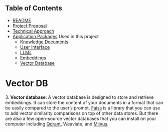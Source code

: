 ## Table of Contents

 - [README](../README.md)
 - [Project Proposal](../project_proposal.md)
 - [Technical Approach](../technical_approach.md)
 - [Application Packages](application_packages.md) Used in this project
   - [Knowledge Documents](knowledge_documents.md)
   - [User Interface](user_interface.md)
   - [LLMs](LLMs.md)
   - [Embeddings](embedding.md)
   - [Vector Database](vectorDB.md)


# Vector DB

3\. **Vector database**: A vector database is designed to store and retrieve embeddings. It can store the content of your documents in a format that can be easily compared to the user’s prompt. [Faiss](https://github.com/facebookresearch/faiss) is a library that you can use to add vector similarity comparisons on top of other data stores. But there are also a few open-source vector databases that you can install on your computer including [Qdrant](https://qdrant.tech/), Weaviate, and [Milvus](https://github.com/milvus-io/milvus).  
